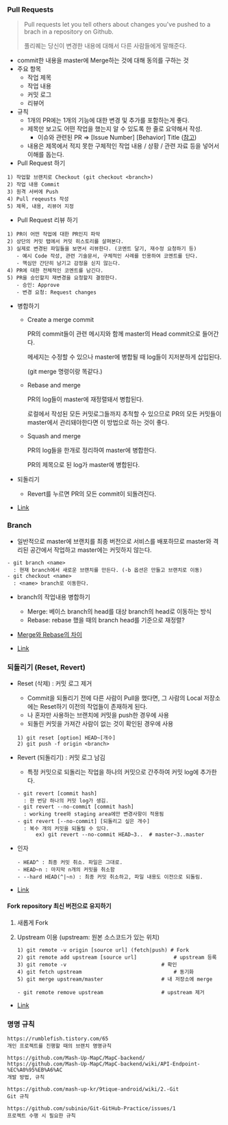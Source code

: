 ### Pull Requests

> Pull requests let you tell others about changes you've pushed to a brach in a repository on Github.
>
> 풀리퀘는 당신이 변경한 내용에 대해서 다른 사람들에게 말해준다.

* commit한 내용을 master에 Merge하는 것에 대해 동의를 구하는 것
* 주요 항목
  * 작업 제목
  * 작업 내용
  * 커밋 로그
  * 리뷰어
* 규칙
  * 1개의 PR에는 1개의 기능에 대한 변경 및 추가를 포함하는게 좋다.
  * 제목만 보고도 어떤 작업을 했는지 알 수 있도록 한 줄로 요약해서 작성.
    * 이슈와 관련된 PR => [Issue Number] [Behavior] Title ([참고](https://github.com/Mash-Up-MapC/MapC-backend/pull/54))
  * 내용은 제목에서 적지 못한 구체적인 작업 내용 / 상황 / 관련 자료 등을 넣어서 이해를 돕는다.
* Pull Request 하기

```
1) 작업할 브랜치로 Checkout (git checkout <branch>)
2) 작업 내용 Commit
3) 원격 서버에 Push
4) Pull reqeusts 작성
5) 제목, 내용, 리뷰어 지정
```

* Pull Request 리뷰 하기

```
1) PR이 어떤 작업에 대한 PR인지 파악
2) 상단의 커밋 탭에서 커밋 히스토리를 살펴본다.
3) 실제로 변경된 파일들을 보면서 리뷰한다. (코멘트 달기, 재수정 요청하기 등)
   - 예시 Code 작성, 관련 기술문서, 구체적인 사례를 인용하여 코멘트를 단다.
   - 핵심만 간단히 남기고 감정을 싣지 않는다.
4) PR에 대한 전체적인 코멘트를 남긴다.
5) PR을 승인할지 재변경을 요청할지 결정한다.
   - 승인: Approve
   - 변경 요청: Request changes
```

* 병합하기

  * Create a merge commit

    PR의 commit들이 관련 메시지와 함께 master의 Head commit으로 들어간다.

    메세지는 수정할 수 있으나 master에 병합될 때 log들이 지저분하게 삽입된다.

    (git merge 명령이랑 똑같다.)

  * Rebase and merge

    PR의 log들이 master에 재정렬돼서 병합된다. 

    로컬에서 작성된 모든 커밋로그들까지 추적할 수 있으므로 PR의 모든 커밋들이 master에서 관리돼야한다면 이 방법으로 하는 것이 좋다.

  * Squash and merge

    PR의 log들을 한개로 정리하여 master에 병합한다.

    PR의 제목으로 된  log가 master에 병합된다.

* 되돌리기

  * Revert를 누르면 PR의 모든 commit이 되돌려진다.

* [Link](https://brunch.co.kr/@anonymdevoo/9)



### Branch

* 일반적으로 master에 브랜치를 최종 버전으로 서비스를 배포하므로 master와 격리된 공간에서 작업하고 master에는 커밋하지 않는다.

```
- git branch <name> 
  : 현재 branch에서 새로운 브랜치를 만든다. (-b 옵션은 만들고 브랜치로 이동)
- git checkout <name>
  : <name> branch로 이동한다.
```

* branch의 작업내용 병합하기
  * Merge: 베이스 branch의 head를 대상 branch의 head로 이동하는 방식
  * Rebase: rebase 했을 때의 branch head를 기준으로 재정렬?
* [Merge와 Rebase의 차이](https://brunch.co.kr/@anonymdevoo/7)

* [Link](https://brunch.co.kr/@anonymdevoo/6)



### 되돌리기 (Reset, Revert)

* Reset (삭제) : 커밋 로그 제거

  * Commit을 되돌리기 전에 다른 사람이 Pull을 했다면, 그 사람의 Local 저장소에는 Reset하기 이전의 작업들이 존재하게 된다.
  * 나 혼자만 사용하는 브랜치에 커밋을 push한 경우에 사용
  * 되돌린 커밋을 가져간 사람이 없는 것이 확인된 경우에 사용

  ```
  1) git reset [option] HEAD~[개수]
  2) git push -f origin <branch>
  ```

* Revert (되돌리기) : 커밋 로그 남김

  * 특정 커밋으로 되돌리는 작업을 하나의 커밋으로 간주하여 커밋 log에 추가한다.

  ```
  - git revert [commit hash]
    : 한 번당 하나의 커밋 log가 생김.
  - git revert --no-commit [commit hash] 
    : working tree와 staging area에만 변경사항이 적용됨
  - git revert [--no-commit] [되돌리고 싶은 개수]
    : 복수 개의 커밋을 되돌릴 수 있다.
    	ex) git revert --no-commit HEAD~3..  # master~3..master
  ```

* 인자

  ```
  - HEAD^ : 최종 커밋 취소. 파일은 그대로.
  - HEAD~n : 마지막 n개의 커밋을 취소함
  - --hard HEAD(^|~n) : 최종 커밋 취소하고, 파일 내용도 이전으로 되돌림.
  ```

* [Link](https://jupiny.com/2019/03/19/revert-commits-in-remote-repository/)



#### Fork repository 최신 버전으로 유지하기

1. 새롭게 Fork

2. Upstream 이용 (upstream: 원본 소스코드가 있는 위치)

   ```
   1) git remote -v origin [source url] (fetch|push) # Fork
   2) git remote add upstream [source url]			  # upstream 등록
   3) git remote -v								  # 확인
   4) git fetch upstream							  # 동기화
   5) git merge upstream/master					  # 내 저장소에 merge
   
   - git remote remove upstream					  # upstream 제거
   ```

* [Link](https://jybaek.tistory.com/775)



### 명명 규칙

```
https://rumblefish.tistory.com/65
개인 프로젝트를 진행할 때의 브랜치 명명규칙

https://github.com/Mash-Up-MapC/MapC-backend/
https://github.com/Mash-Up-MapC/MapC-backend/wiki/API-Endpoint-%EC%A0%95%EB%A6%AC
개발 방법, 규칙

https://github.com/mash-up-kr/9tique-android/wiki/2.-Git
Git 규칙

https://github.com/subinio/Git-GitHub-Practice/issues/1
프로젝트 수행 시 필요한 규칙
```